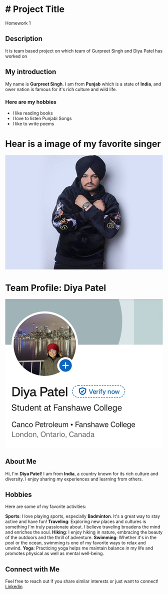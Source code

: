 # # Project Title
Homework 1
## Description
It is team based project on which team of Gurpreet Singh and Diya Patel has worked on 
## My introduction
My name is **Gurpreet Singh**. I am from **Punjab** which is a state of **India**, and ower nation is famous for it's rich culture and wild life. 
### Here are my hobbies
- I like reading books 
- I love to listen Punjabi Songs
- I like to write poems
# Hear is a image of my favorite singer
![Sirsidhumoosewala](image/Punjabi-singer-and-Congress-leader-Sidhu-Moose-Wala-shot-dead-a-day-after-security-withdrawn-2.jpg)


# Team Profile: Diya Patel
![Diya's Image](image/Diya.jpg)
## About Me

Hi, I'm **Diya Patel**! I am from **India**, a country known for its rich culture and diversity. I enjoy sharing my experiences and learning from others.

## Hobbies

Here are some of my favorite activities:

**Sports**: I love playing sports, especially **Badminton**. It's a great way to stay active and have fun!
**Traveling**: Exploring new places and cultures is something I'm truly passionate about. I believe traveling broadens the mind and enriches the soul.
**Hiking**: I enjoy hiking in nature, embracing the beauty of the outdoors and the thrill of adventure.
**Swimming**: Whether it's in the pool or the ocean, swimming is one of my favorite ways to relax and unwind.
**Yoga**: Practicing yoga helps me maintain balance in my life and promotes physical as well as mental well-being.

## Connect with Me

Feel free to reach out if you share similar interests or just want to connect!
[Linkedin](https://www.linkedin.com/in/diya-patel-a01a1a288/)


